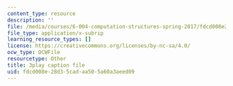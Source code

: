 ```yaml
---
content_type: resource
description: ''
file: /media/courses/6-004-computation-structures-spring-2017/fdcd008e28d35cadaa505a60a3aeed09_y5gPFB6uiYA.vtt
file_type: application/x-subrip
learning_resource_types: []
license: https://creativecommons.org/licenses/by-nc-sa/4.0/
ocw_type: OCWFile
resourcetype: Other
title: 3play caption file
uid: fdcd008e-28d3-5cad-aa50-5a60a3aeed09
---
```

